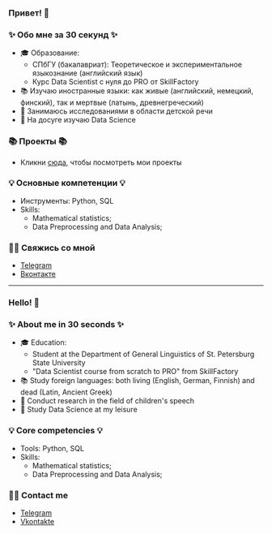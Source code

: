 ### Привет! 👋

### ✨ Обо мне за 30 секунд ✨ 
* 🎓 Образование:
  - СПбГУ (бакалавриат): Теоретическое и экспериментальное языкознание (английский язык)
  - Курс Data Scientist с нуля до PRO от SkillFactory 
* 📚 Изучаю иностранные языки: как живые (английский, немецкий, финский), так и мертвые (латынь, древнегреческий)
* 👶 Занимаюсь исследованиями в области детской речи 
* 💅 На досуге изучаю Data Science

### 📚 Проекты 📚

* Кликни [сюда](https://github.com/monkebird/data_science), чтобы посмотреть мои проекты

### 💡 Основные компетенции 💡
- Инструменты: Python, SQL
- Skills: 
    * Mathematical statistics;
    * Data Preprocessing and Data Analysis; 


### 🙌🏻 Свяжись со мной
- [Telegram](https://t.me/birdmonkey)
- [Вконтакте](https://vk.com/monkeybird)

---

### Hello! 👋

### ✨ About me in 30 seconds ✨ 
* 🎓 Education:
  - Student at the Department of General Linguistics of St. Petersburg State University
  - "Data Scientist course from scratch to PRO" from SkillFactory
* 📚 Study foreign languages: both living (English, German, Finnish) and dead (Latin, Ancient Greek)
* 👶 Conduct research in the field of children's speech
* 💅 Study Data Science at my leisure

### 💡 Core competencies 💡
- Tools: Python, SQL
- Skills:
    * Mathematical statistics;
    * Data Preprocessing and Data Analysis; 


### 🙌🏻 Contact me
- [Telegram](https://t.me/birdmonkey)
- [Vkontakte](https://vk.com/monkeybird)
